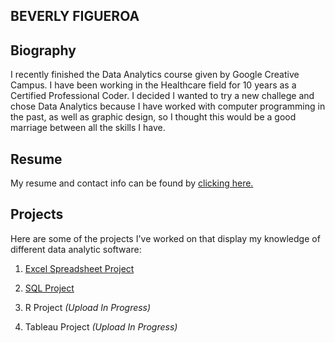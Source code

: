 ## BEVERLY FIGUEROA

## Biography

I recently finished the Data Analytics course given by Google Creative Campus. I have been working in the Healthcare field for 10 years as a Certified Professional Coder. I decided I wanted to try a new challege and chose Data Analytics because I have worked with computer programming in the past, as well as graphic design, so I thought this would be a good marriage between all the skills I have. 

## Resume

My resume and contact info can be found by [clicking here.](https://github.com/BeverlyFigueroa/Projects/blob/main/Resume2022.pdf)

## Projects

Here are some of the projects I've worked on that display my knowledge of different data analytic software:

1. [Excel Spreadsheet Project](https://github.com/BeverlyFigueroa/Projects/blob/main/BikeProject.pdf)

2. [SQL Project](https://github.com/BeverlyFigueroa/Projects/blob/main/Covid_SQL_Query)

3. R Project _(Upload In Progress)_

4. Tableau Project _(Upload In Progress)_

